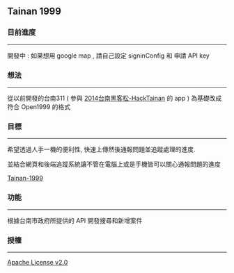 ## Tainan 1999 ##

### 目前進度 ### 
---------------
開發中 : 如果想用 google map , 請自己設定 signinConfig 和 申請 API key

### 想法 ###
---------------
從以前開發的台南311 ( 參與 [2014台南黑客松-HackTainan](http://tdcp.kktix.cc/events/hacktainan2014/) 的 app ) 為基礎改成符合 Open1999 的格式

### 目標 ###
---------------
希望透過人手一機的便利性, 快速上傳然後通報問題並追蹤處理的進度.

並結合網頁和後端追蹤系統讓不管在電腦上或是手機皆可以關心通報問題的進度

[Tainan-1999](http://1999.tainan.gov.tw/OpenCase.asp)

### 功能 ###
---------------
根據台南市政府所提供的 API 開發搜尋和新增案件

### 授權 ###
---------------
[Apache License v2.0](http://www.apache.org/licenses/LICENSE-2.0.html)
